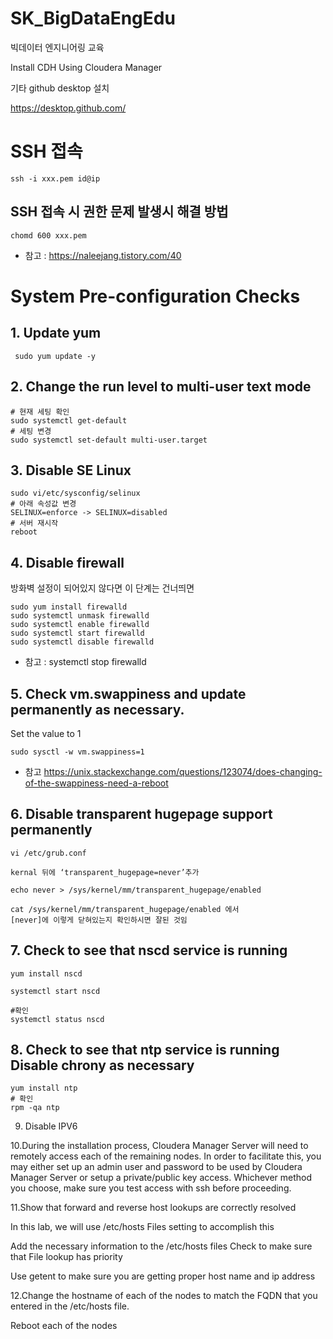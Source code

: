 # SK_BigDataEngEdu
 빅데이터 엔지니어링 교육

 Install CDH Using Cloudera Manager

 기타
 github desktop 설치


 https://desktop.github.com/


 # SSH 접속
 ```
 ssh -i xxx.pem id@ip
 ```

## SSH 접속 시 권한 문제 발생시 해결 방법
```
chomd 600 xxx.pem
```
* 참고 : https://naleejang.tistory.com/40


# System Pre-configuration Checks


 ## 1. Update yum
```
 sudo yum update -y
```

## 2. Change the run level to multi-user text mode
 ```
 # 현재 세팅 확인
 sudo systemctl get-default
 # 세팅 변경
 sudo systemctl set-default multi-user.target
 ```
## 3. Disable SE Linux
```
sudo vi/etc/sysconfig/selinux
# 아래 속성값 변경
SELINUX=enforce -> SELINUX=disabled
# 서버 재시작
reboot
```

## 4. Disable firewall
방화벽 설정이 되어있지 않다면 이 단계는 건너띄면
```
sudo yum install firewalld
sudo systemctl unmask firewalld
sudo systemctl enable firewalld
sudo systemctl start firewalld
sudo systemctl disable firewalld
```
* 참고 : systemctl stop firewalld


## 5. Check vm.swappiness and update permanently as necessary.

 Set the value to 1

```
sudo sysctl -w vm.swappiness=1
```
* 참고
 https://unix.stackexchange.com/questions/123074/does-changing-of-the-swappiness-need-a-reboot


## 6. Disable transparent hugepage support permanently

```
vi /etc/grub.conf

kernal 뒤에 ‘transparent_hugepage=never’추가

echo never > /sys/kernel/mm/transparent_hugepage/enabled

cat /sys/kernel/mm/transparent_hugepage/enabled 에서
[never]에 이렇게 닫혀있는지 확인하시면 잘된 것임
```

## 7. Check to see that nscd service is running
```
yum install nscd

systemctl start nscd

#확인
systemctl status nscd
```

## 8. Check to see that ntp service is running Disable chrony as necessary
```
yum install ntp
# 확인
rpm -qa ntp

```
 9. Disable IPV6

 10.During the installation process, Cloudera Manager Server will need to remotely access each of the remaining nodes. In order to facilitate this, you may either set up an admin user and password to be used by Cloudera Manager Server or setup a private/public key access. Whichever method you choose, make sure you test access with ssh before proceeding.

 11.Show that forward and reverse host lookups are correctly resolved

 In this lab, we will use /etc/hosts Files setting to accomplish this

 Add the necessary information to the /etc/hosts files Check to make sure that File lookup has priority

 Use getent to make sure you are getting proper host name and ip address

 12.Change the hostname of each of the nodes to match the FQDN that you entered in the /etc/hosts file.

 Reboot each of the nodes
